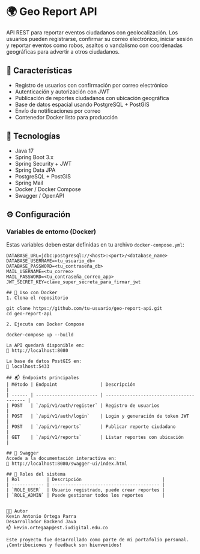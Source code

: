 # 🌍 Geo Report API

API REST para reportar eventos ciudadanos con geolocalización. Los usuarios pueden registrarse, confirmar su correo electrónico, iniciar sesión y reportar eventos como robos, asaltos o vandalismo con coordenadas geográficas para advertir a otros ciudadanos.

## 🚀 Características

- Registro de usuarios con confirmación por correo electrónico
- Autenticación y autorización con JWT
- Publicación de reportes ciudadanos con ubicación geográfica
- Base de datos espacial usando PostgreSQL + PostGIS
- Envío de notificaciones por correo
- Contenedor Docker listo para producción

## 🧰 Tecnologías

- Java 17
- Spring Boot 3.x
- Spring Security + JWT
- Spring Data JPA
- PostgreSQL + PostGIS
- Spring Mail
- Docker / Docker Compose
- Swagger / OpenAPI

## ⚙️ Configuración

### Variables de entorno (Docker)

Estas variables deben estar definidas en tu archivo `docker-compose.yml`:

```env
DATABASE_URL=jdbc:postgresql://<host>:<port>/<database_name>
DATABASE_USERNAME=<tu_usuario_db>
DATABASE_PASSWORD=<tu_contraseña_db>
MAIL_USERNAME=<tu_correo>
MAIL_PASSWORD=<tu_contraseña_correo_app>
JWT_SECRET_KEY=clave_super_secreta_para_firmar_jwt

## 🐳 Uso con Docker
1. Clona el repositorio

git clone https://github.com/tu-usuario/geo-report-api.git
cd geo-report-api

2. Ejecuta con Docker Compose

docker-compose up --build

La API quedará disponible en:
📍 http://localhost:8080

La base de datos PostGIS en:
📍 localhost:5433

## 📬 Endpoints principales
| Método | Endpoint                | Descripción                              |
| ------ | ----------------------- | ---------------------------------------- |
| POST   | `/api/v1/auth/register` | Registro de usuarios                     |
| POST   | `/api/v1/auth/login`    | Login y generación de token JWT          |
| POST   | `/api/v1/reports`       | Publicar reporte ciudadano               |
| GET    | `/api/v1/reports`       | Listar reportes con ubicación            |

## 🧪 Swagger
Accede a la documentación interactiva en:
📄 http://localhost:8080/swagger-ui/index.html

## 🔐 Roles del sistema
| Rol          | Descripción                              |
| ------------ | ---------------------------------------- |
| `ROLE_USER`  | Usuario registrado, puede crear reportes |
| `ROLE_ADMIN` | Puede gestionar todos los reportes       |


🧑‍💻 Autor
Kevin Antonio Ortega Parra
Desarrollador Backend Java
📫 kevin.ortegaap@est.iudigital.edu.co

Este proyecto fue desarrollado como parte de mi portafolio personal. ¡Contribuciones y feedback son bienvenidos!
